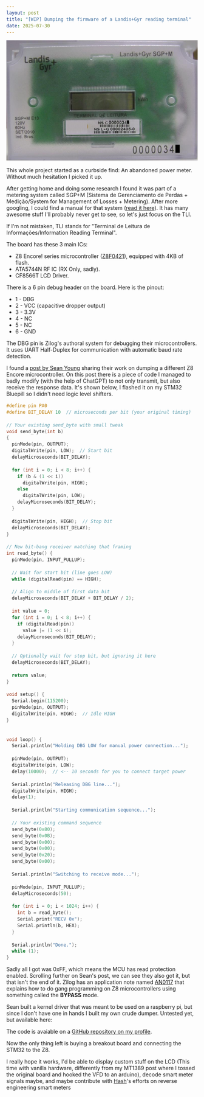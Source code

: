 ```yaml
---
layout: post
title: "[WIP] Dumping the firmware of a Landis+Gyr reading terminal"
date: 2025-07-30
---
```


![TLI Picutre](/post-img/LD-TLI.png "The target of this project")

This whole project started as a curbside find: An abandoned power meter.
Without much hesitation I picked it up.

After getting home and doing some research I found it was part of a metering system called SGP+M (Sistema de Gerenciamento de Perdas + Medição/System for Management of Losses + Metering).
After more googling, I could find a manual for that system ([read it here](/post-docs/SGPM-Manual.pdf)). It has many awesome stuff I'll probably never get to see, so let's just focus on the TLI.

If I'm not mistaken, TLI stands for "Terminal de Leitura de Informações/Information Reading Terminal".

The board has these 3 main ICs:
* Z8 Encore! series microcontroller ([Z8F0421](/post-docs/Z8F0421-Datasheet.pdf)), equipped with 4KB of flash.
* ATA5744N RF IC (RX Only, sadly).
* CF8566T LCD Driver.

There is a 6 pin debug header on the board. Here is the pinout:
* 1 - DBG
* 2 - VCC (capacitive dropper output)
* 3 - 3.3V
* 4 - NC
* 5 - NC
* 6 - GND

The DBG pin is Zilog's authoral system for debugging their microcontrollers. It uses UART Half-Duplex for communication with automatic baud rate detection.

I found a [post by Sean Young](https://www.mess.org/2018/02/10/Dumping-Z8-Encore-Z8F0811-Program-Memory/) sharing their work on dumping a different Z8 Encore microcontroller.
On this post there is a piece of code I managed to badly modify (with the help of ChatGPT) to not only transmit, but also receive the response data. It's shown below, I flashed it on my STM32 Bluepill so I didn't need logic level shifters.
```c
#define pin PA0
#define BIT_DELAY 10  // microseconds per bit (your original timing)

// Your existing send_byte with small tweak
void send_byte(int b)
{
  pinMode(pin, OUTPUT);
  digitalWrite(pin, LOW);  // Start bit
  delayMicroseconds(BIT_DELAY);

  for (int i = 0; i < 8; i++) {
    if (b & (1 << i))
      digitalWrite(pin, HIGH);
    else
      digitalWrite(pin, LOW);
    delayMicroseconds(BIT_DELAY);
  }

  digitalWrite(pin, HIGH);  // Stop bit
  delayMicroseconds(BIT_DELAY);
}

// New bit-bang receiver matching that framing
int read_byte() {
  pinMode(pin, INPUT_PULLUP);

  // Wait for start bit (line goes LOW)
  while (digitalRead(pin) == HIGH);

  // Align to middle of first data bit
  delayMicroseconds(BIT_DELAY + BIT_DELAY / 2);

  int value = 0;
  for (int i = 0; i < 8; i++) {
    if (digitalRead(pin))
      value |= (1 << i);
    delayMicroseconds(BIT_DELAY);
  }

  // Optionally wait for stop bit, but ignoring it here
  delayMicroseconds(BIT_DELAY);

  return value;
}

void setup() {
  Serial.begin(115200);
  pinMode(pin, OUTPUT);
  digitalWrite(pin, HIGH);  // Idle HIGH
}


void loop() {
  Serial.println("Holding DBG LOW for manual power connection...");

  pinMode(pin, OUTPUT);
  digitalWrite(pin, LOW);
  delay(10000);  // <-- 10 seconds for you to connect target power

  Serial.println("Releasing DBG line...");
  digitalWrite(pin, HIGH);
  delay(1);

  Serial.println("Starting communication sequence...");

  // Your existing command sequence
  send_byte(0x80);
  send_byte(0x0B);
  send_byte(0x00);
  send_byte(0x00);
  send_byte(0x20);
  send_byte(0x00);

  Serial.println("Switching to receive mode...");

  pinMode(pin, INPUT_PULLUP);
  delayMicroseconds(50);

  for (int i = 0; i < 1024; i++) {
    int b = read_byte();
    Serial.print("RECV 0x");
    Serial.println(b, HEX);
  }

  Serial.println("Done.");
  while (1);
}
```

Sadly all I got was 0xFF, which means the MCU has read protection enabled. Scrolling further on Sean's post, we can see they also got it, but that isn't the end of it.
Zilog has an application note named [AN0117](/post-docs/an0117.pdf) that explains how to do gang programming on Z8 microcontrollers using something called the **BYPASS** mode.

Sean built a kernel driver that was meant to be used on a raspberry pi, but since I don't have one in hands I built my own crude dumper. Untested yet, but available here:

The code is avaiable on a [GitHub repository on my profile](https://github.com/housey2k/Z8F0421_Dump).

Now the only thing left is buying a breakout board and connecting the STM32 to the Z8.

I really hope it works, I'd be able to display custom stuff on the LCD (This time with vanilla hardware, differently from my MT1389 post where I tossed the original board and hooked the VFD to an arduino), decode smart meter signals maybe, and maybe contribute with [Hash](https://recessim.com)'s efforts on reverse engineering smart meters